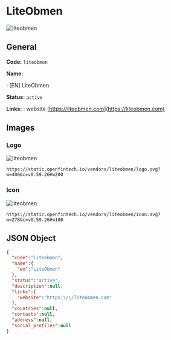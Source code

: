 
# LiteObmen 
![liteobmen](https://static.openfintech.io/vendors/liteobmen/logo.svg?w=400&c=v0.59.26#w200)  

## General 
 
**Code:** `liteobmen` 
 
**Name:** 
 
:	[EN] LiteObmen 
 
**Status:** `active` 
 
**Links:** 
: website [https://liteobmen.com](https://liteobmen.com) 
 

## Images 

### Logo 
 
![liteobmen](https://static.openfintech.io/vendors/liteobmen/logo.svg?w=400&c=v0.59.26#w200)  

```
https://static.openfintech.io/vendors/liteobmen/logo.svg?w=400&c=v0.59.26#w200
```  

### Icon 
 
![liteobmen](https://static.openfintech.io/vendors/liteobmen/icon.svg?w=278&c=v0.59.26#w100)  

```
https://static.openfintech.io/vendors/liteobmen/icon.svg?w=278&c=v0.59.26#w100
```  

## JSON Object 

```json
{
  "code":"liteobmen",
  "name":{
    "en":"LiteObmen"
  },
  "status":"active",
  "description":null,
  "links":{
    "website":"https:\/\/liteobmen.com"
  },
  "countries":null,
  "contacts":null,
  "address":null,
  "social_profiles":null
}
```  

